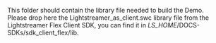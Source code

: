 This folder should contain the library file needed to build the Demo.<br>
Please drop here the Lightstreamer_as_client.swc library file from the Lightstreamer Flex Client SDK, you can find it in _LS_HOME_/DOCS-SDKs/sdk_client_flex/lib. 

